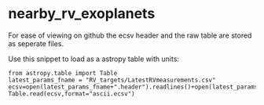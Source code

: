 # nearby_rv_exoplanets

	
For ease of viewing on github the ecsv header and the raw table are
stored as seperate files.

Use this snippet to load as a astropy table with units:

	from astropy.table import Table
	latest_params_fname = "RV_targets/LatestRVmeasurements.csv"
	ecsv=open(latest_params_fname+".header").readlines()+open(latest_params_fname).readlines()
	Table.read(ecsv,format="ascii.ecsv")
